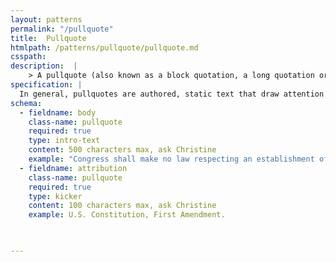 ```yaml
---
layout: patterns
permalink: "/pullquote"
title:  Pullquote
htmlpath: /patterns/pullquote/pullquote.md
csspath:
description:  |
    > A pullquote (also known as a block quotation, a long quotation or extract) is a quotation in a written document, that is set off from the main text as a paragraph, or block of text, and typically distinguished visually using indentation and a different typeface.
specification: |
  In general, pullquotes are authored, static text that draw attention to key points in the text and entice readers to continue reading by highlighting short passages. They use intro-text-left typeface, and have an indent to their left. The indent is highlighted by a thick vertical colored line.
schema: 
  - fieldname: body
    class-name: pullquote
    required: true
    type: intro-text
    content: 500 characters max, ask Christine
    example: "Congress shall make no law respecting an establishment of religion, or prohibiting the free exercise thereof; or abridging the freedom of speech, or of the press; or the right of the people peaceably to assemble, and to petition the Government for a redress of grievances."
  - fieldname: attribution
    class-name: pullquote
    required: true
    type: kicker
    content: 100 characters max, ask Christine
    example: U.S. Constitution, First Amendment.
 


---
```

<!--- if extra information is needed for this pattern, write here in Markdown. -->
<!--- to learn markdown format go to https://docs.github.com/en/github/writing-on-github/basic-writing-and-formatting-syntax -->

